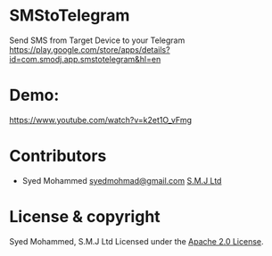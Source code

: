 # SMStoTelegram

Send SMS from Target Device to your Telegram
https://play.google.com/store/apps/details?id=com.smodj.app.smstotelegram&hl=en

# Demo:

https://www.youtube.com/watch?v=k2et1O_vFmg

# Contributors

- Syed Mohammed <syedmohmad@gmail.com>
[S.M.J Ltd](https://www.smj.company)

# License & copyright

 Syed Mohammed, S.M.J Ltd
 Licensed under the [Apache 2.0 License](LICENSE).
